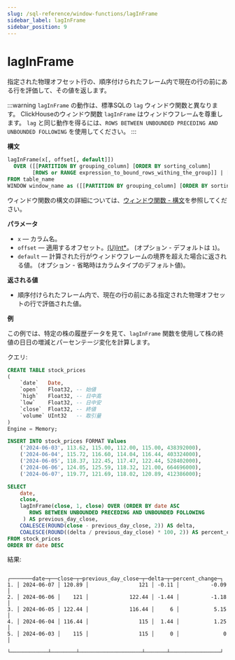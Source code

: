 ```yaml
---
slug: /sql-reference/window-functions/lagInFrame
sidebar_label: lagInFrame
sidebar_position: 9
---
```



# lagInFrame

指定された物理オフセット行の、順序付けられたフレーム内で現在の行の前にある行を評価して、その値を返します。

:::warning
`lagInFrame` の動作は、標準SQLの `lag` ウィンドウ関数と異なります。
ClickHouseのウィンドウ関数 `lagInFrame` はウィンドウフレームを尊重します。
`lag` と同じ動作を得るには、`ROWS BETWEEN UNBOUNDED PRECEDING AND UNBOUNDED FOLLOWING` を使用してください。
:::

**構文**

```sql
lagInFrame(x[, offset[, default]])
  OVER ([[PARTITION BY grouping_column] [ORDER BY sorting_column]
        [ROWS or RANGE expression_to_bound_rows_withing_the_group]] | [window_name])
FROM table_name
WINDOW window_name as ([[PARTITION BY grouping_column] [ORDER BY sorting_column])
```

ウィンドウ関数の構文の詳細については、[ウィンドウ関数 - 構文](./index.md/#syntax)を参照してください。

**パラメータ**
- `x` — カラム名。
- `offset` — 適用するオフセット。[(U)Int*](../data-types/int-uint.md)。 (オプション - デフォルトは `1`)。
- `default` — 計算された行がウィンドウフレームの境界を超えた場合に返される値。 (オプション - 省略時はカラムタイプのデフォルト値)。

**返される値**

- 順序付けられたフレーム内で、現在の行の前にある指定された物理オフセットの行で評価された値。

**例**

この例では、特定の株の履歴データを見て、`lagInFrame` 関数を使用して株の終値の日日の増減とパーセンテージ変化を計算します。

クエリ:

```sql
CREATE TABLE stock_prices
(
    `date`   Date,
    `open`   Float32, -- 始値
    `high`   Float32, -- 日中高
    `low`    Float32, -- 日中安
    `close`  Float32, -- 終値
    `volume` UInt32   -- 取引量
)
Engine = Memory;

INSERT INTO stock_prices FORMAT Values
    ('2024-06-03', 113.62, 115.00, 112.00, 115.00, 438392000),
    ('2024-06-04', 115.72, 116.60, 114.04, 116.44, 403324000),
    ('2024-06-05', 118.37, 122.45, 117.47, 122.44, 528402000),
    ('2024-06-06', 124.05, 125.59, 118.32, 121.00, 664696000),
    ('2024-06-07', 119.77, 121.69, 118.02, 120.89, 412386000);
```

```sql
SELECT
    date,
    close,
    lagInFrame(close, 1, close) OVER (ORDER BY date ASC
       ROWS BETWEEN UNBOUNDED PRECEDING AND UNBOUNDED FOLLOWING
     ) AS previous_day_close,
    COALESCE(ROUND(close - previous_day_close, 2)) AS delta,
    COALESCE(ROUND((delta / previous_day_close) * 100, 2)) AS percent_change
FROM stock_prices
ORDER BY date DESC
```

結果:

```response
   ┌───────date─┬──close─┬─previous_day_close─┬─delta─┬─percent_change─┐
1. │ 2024-06-07 │ 120.89 │                121 │ -0.11 │          -0.09 │
2. │ 2024-06-06 │    121 │             122.44 │ -1.44 │          -1.18 │
3. │ 2024-06-05 │ 122.44 │             116.44 │     6 │           5.15 │
4. │ 2024-06-04 │ 116.44 │                115 │  1.44 │           1.25 │
5. │ 2024-06-03 │    115 │                115 │     0 │              0 │
   └────────────┴────────┴────────────────────┴───────┴────────────────┘
```
